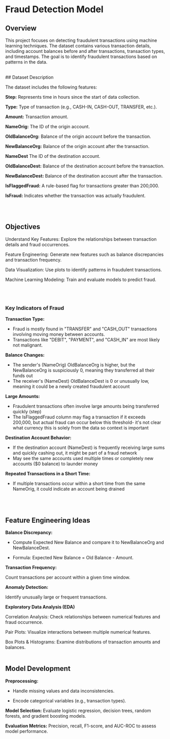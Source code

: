 # Fraud Detection Model

## Overview

This project focuses on detecting fraudulent transactions using machine learning techniques. The dataset contains various transaction details, including account balances before and after transactions, transaction types, and timestamps. The goal is to identify fraudulent transactions based on patterns in the data.

<br>
## Dataset Description

The dataset includes the following features: <br>

**Step:** Represents time in hours since the start of data collection. <br>

**Type:** Type of transaction (e.g., CASH-IN, CASH-OUT, TRANSFER, etc.). <br>

**Amount:** Transaction amount. <br>

**NameOrig:** The ID of the origin account. <br> 

**OldBalanceOrg:** Balance of the origin account before the transaction. <br> 

**NewBalanceOrg:** Balance of the origin account after the transaction. <br> 

**NameDest** The ID of the destination account. <br> 

**OldBalanceDest:** Balance of the destination account before the transaction. <br> 

**NewBalanceDest:** Balance of the destination account after the transaction. <br> 

**IsFlaggedFraud:** A rule-based flag for transactions greater than 200,000. <br> 
 
**IsFraud:** Indicates whether the transaction was actually fraudulent. <br> 

<br>
<br>

## Objectives

Understand Key Features: Explore the relationships between transaction details and fraud occurrences.<br>

Feature Engineering: Generate new features such as balance discrepancies and transaction frequency. <br>

Data Visualization: Use plots to identify patterns in fraudulent transactions. <br>

Machine Learning Modeling: Train and evaluate models to predict fraud.<br> 

<br>
<br>

### Key Indicators of Fraud <br>

**Transaction Type:**
- Fraud is mostly found in "TRANSFER" and "CASH_OUT" transactions involving moving money between accounts.
- Transactions like "DEBIT", "PAYMENT", and "CASH_IN" are most likely not malignant.<br>

**Balance Changes:**
- The sender's (NameOrig) OldBalanceOrg is higher, but the NewBalanceOrg is suspiciously 0, meaning they transferred all their funds out
- The receiver's (NameDest) OldBalanceDest is 0 or unusually low, meaning it could be a newly created fraudulent account <br>

**Large Amounts:**
- Fraudulent transactions often involve large amounts being transferred quickly (step)
- The IsFlaggedFraud column may flag a transaction if it exceeds 200,000, but actual fraud can occur below this threshold- it's not clear what currency this is solely from the data so context is important <br>

**Destination Account Behavior:**
- If the destination account (NameDest) is frequently receiving large sums and quickly cashing out, it might be part of a fraud network
- May see the same accounts used multiple times or completely new accounts ($0 balance) to launder money <br>

**Repeated Transactions in a Short Time:**
- If multiple transactions occur within a short time from the same NameOrig, it could indicate an account being drained <br>

<br>
<br>

## Feature Engineering Ideas

**Balance Discrepancy:**

- Compute Expected New Balance and compare it to NewBalanceOrg and NewBalanceDest.

- Formula: Expected New Balance = Old Balance - Amount.<br>


**Transaction Frequency:**

Count transactions per account within a given time window.<br>

**Anomaly Detection:**

Identify unusually large or frequent transactions. <br>

**Exploratory Data Analysis (EDA)** 

Correlation Analysis: Check relationships between numerical features and fraud occurrence. <br>

Pair Plots: Visualize interactions between multiple numerical features.<br>

Box Plots & Histograms: Examine distributions of transaction amounts and balances.<br>
<br>
## Model Development

**Preprocessing:** <br>
- Handle missing values and data inconsistencies.<br> 

- Encode categorical variables (e.g., transaction types). <br>

**Model Selection:** Evaluate logistic regression, decision trees, random forests, and gradient boosting models. <br>

**Evaluation Metrics:** Precision, recall, F1-score, and AUC-ROC to assess model performance.
